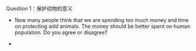 Question 1：保护动物的意义

* Now many people think that we are spending too much money and time on protecting wild animals. The money should be better spent on human population. Do you agree or disagree?

* 

